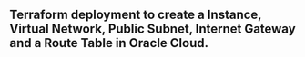 ## Terraform deployment to create a Instance, Virtual Network, Public Subnet, Internet Gateway and a Route Table in Oracle Cloud.